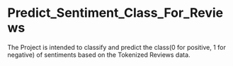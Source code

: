 # Predict_Sentiment_Class_For_Reviews
The Project is intended to classify and predict the class(0 for positive, 1 for negative) of sentiments based on the Tokenized Reviews data.
